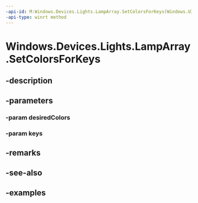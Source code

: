 ```yaml
---
-api-id: M:Windows.Devices.Lights.LampArray.SetColorsForKeys(Windows.UI.Color[],Windows.System.VirtualKey[])
-api-type: winrt method
---
```


<!-- Method syntax.
public void LampArray.SetColorsForKeys(Color[] desiredColors, VirtualKey[] keys)
-->

# Windows.Devices.Lights.LampArray.SetColorsForKeys

## -description

## -parameters
### -param desiredColors

### -param keys

## -remarks

## -see-also

## -examples

